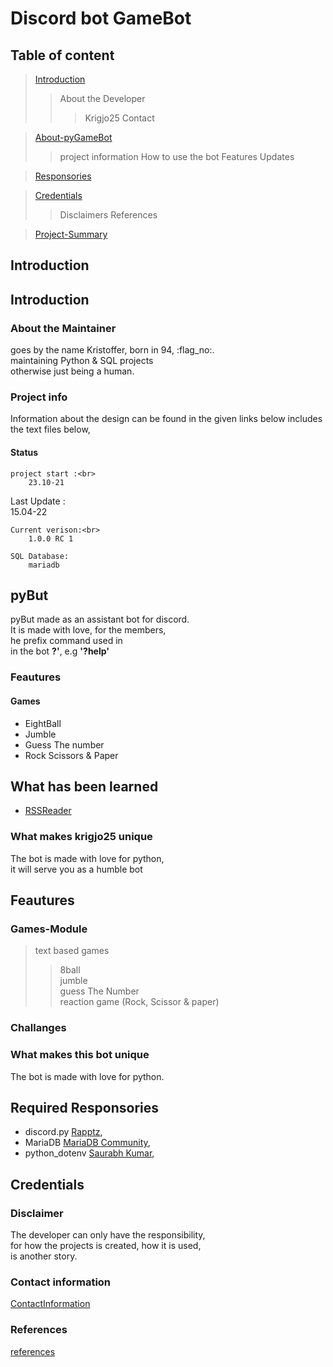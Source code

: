 # Discord bot GameBot

## Table of content

> [Introduction](#Introduction)
>> About the Developer
>>> Krigjo25
>>> Contact

> [About-pyGameBot](#About-pyGameBot)
>> project information 
>> How to use the bot
>> Features
>> Updates

> [Responsories](#Responsories)

> [Credentials](#Credentials)
>> Disclaimers
>> References

> [Project-Summary](#project-Summary)

## Introduction

## Introduction

### About the Maintainer

goes by the name Kristoffer, born in 94, :flag_no:.<br>
maintaining Python & SQL projects<br>
otherwise just being a human.

### Project info

Information about the design can be found in the given links below
includes the text files below,

#### Status

    project start :<br>
        23.10-21

   Last Update :<br>
        15.04-22

    Current verison:<br>
        1.0.0 RC 1

    SQL Database:
        mariadb
## pyBut


pyBut made as an assistant bot for discord.<br> 
It is made with love, for the members, <br>
he prefix command used in<br>
in the bot  **?'**, e.g **'?help'**


### Feautures

#### Games

*   EightBall
*   Jumble
*   Guess The number
*   Rock Scissors & Paper


## What has been learned

*   [RSSReader]()

### What makes krigjo25 unique

The bot is made with love for python,<br> 
it will serve you as a humble bot


## Feautures


### Games-Module
>  text based games<br>
>> 8ball <br>
>> jumble <br>
>> guess The Number<br>
>> reaction game (Rock, Scissor & paper)<br>


### Challanges 

### What makes this bot unique

The bot is made with love for python.

## Required Responsories

- discord.py [Rapptz](https://github.com/Rapptz/discord.py),  <br>
- MariaDB [MariaDB Community](https://github.com/mariadb-corporation/mariadb-connector-python), <br>
- python_dotenv [Saurabh Kumar](https://github.com/motdotla/dotenv),<br>


 

## Credentials

### Disclaimer

The developer can only have the responsibility,<br>
for how the projects is created, how it is used,<br>
is another story.

### Contact information


[ContactInformation](https://github.com/krigjo25/Discord/blob/main/krigjo25/read-me.md)

### References

[references](https://github.com/krigjo25/Discord/blob/main/krigjo25/read-me.md)

